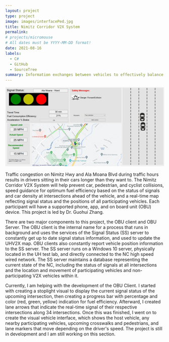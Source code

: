 ```yaml
---
layout: project
type: project
image: images/interfacePed.jpg
title: Nimitz Corridor V2X System
permalink: 
# projects/micromouse
# All dates must be YYYY-MM-DD format!
date: 2021-08-16
labels:
  - C#
  - GitHub
  - SourceTree
summary: Information exchanges between vehicles to effectively balance traffic demand distribution among traffic networks and facilitate flow progression.
---
```


<img class="ui image" src="../images/interfaceCar.jpg">

Traffic congestion on Nimitz Hwy and Ala Moana Blvd during traffic hours results in drivers sitting in their cars longer than they want to. The Nimitz Corridor V2X System will help prevent car, pedestrian, and cyclist collisions, speed guidance for optimum fuel efficiency based on the status of signals and car density at intersections ahead of the vehicle, and a real-time map reflecting signal status and the positions of all participating vehicles. Each participant will have a supported phone, app, and on board unit (OBU) device. This project is led by Dr. Guohui Zhang.

There are two major components to this project, the OBU client and OBU Server. The OBU client is the internal name for a process that runs in background and uses the services of the Signal Status (SS) server to constantly get up to date signal status information, and used to update the UHV2X map. OBU clients also constantly report vehicle position information to the SS server. The SS server runs on a Windows 10 server, physically located in the UH test lab, and directly connected to the NC high speed wired network.  The SS server maintains a database representing the current state of the NC, including the status of signals at all intersections and the location and movement of participating vehicles and non-participating V2X vehicles within it.

Currently, I am helping with the development of the OBU Client. I started with creating a stoplight visual to display the current signal status of the upcoming intersection, then creating a progress bar with percentage and color (red, green, yellow) indication for fuel efficiency. Afterward, I created lane arrows that indicate the real-time signal of their respective intersections along 34 intersections. Once this was finished, I went on to create the visual vehicle interface, which shows the host vehicle, any nearby participating vehicles, upcoming crosswalks and pedestrians, and lane markers that move depending on the driver's speed. The project is still in development and I am still working on this section.



